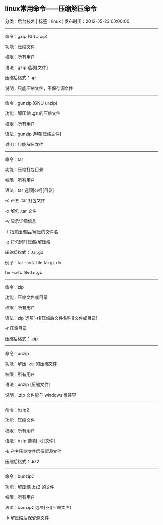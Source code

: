 ## linux常用命令——压缩解压命令

分类：后台技术 | 标签：linux | 发布时间：2012-05-23 00:00:00

___

命令：gzip (GNU zip)

功能：压缩文件

权限：所有用户

语法：gzip 选项[文件]

压缩后格式：.gz

说明：只能压缩文件，不保存源文件

___

命令：gunzip (GNU unzip)

功能：解压缩 .gz 的压缩文件

权限：所有用户

语法：gunzip 选项[压缩文件]

说明：只能解压文件

___

命令：tar

功能：压缩打包目录

权限：所有用户

语法：tar 选项[cvf][目录]

-c 产生 .tar 打包文件

-x 解包 .tar 文件

-v 显示详细信息

-f 指定压缩后/解压的文件名

-z 打包同时压缩/解压缩

压缩后格式：.tar.gz

例子：tar -cvfz file.tar.gz dir

tar -xvfz file.tar.gz

___

命令：zip

功能：压缩文件或目录

权限：所有用户

语法：zip 选项[-r][压缩后文件名称][文件或目录]

-r 压缩目录

压缩后格式：.zip

___

命令：unzip

功能：解压 .zip 的压缩文件

权限：所有用户

语法：unzip [压缩文件]

说明：.zip 文件能与 windows 想兼容

___

命令：bzip2

功能：压缩文件

权限：所有用户

语法：bzip 选项[-k][文件]

-k 产生压缩文件后保留源文件

压缩后格式：.bz2

___

命令：bunzip2

功能：解压缩 .bz2 的文件

权限：所有用户

语法：bunzip2 选项[-k][压缩文件]

-k 解压缩后保留源文件

